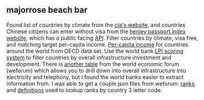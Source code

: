 ## majorrose beach bar
Found list of countries by climate from the [cia's website](https://www.cia.gov/library/publications/the-world-factbook/fields/284.html), and countries Chinese citizens can enter without visa from the [henley passport index website](https://www.henleypassportindex.com/passport), which has a public facing [API](https://www.henleypassportindex.com/fetch?entity=regions&code=CN&is_visa_free=1&url=passports%2FCN%2Fcountries). Filter countries by climate, visa free, and matching target per-capita income. [Per-capita income](https://worldpopulationreview.com/countries/median-income-by-country/) for countries around the world from OECD data set. Use the world bank [LPI scoring system](https://lpi.worldbank.org/international/global?sort=asc&order=Infrastructure#datatable) to filter countries by overall infrastructure investment and development. There is [another table](http://reports.weforum.org/global-competitiveness-index-2017-2018/competitiveness-rankings/#series=GCI.A.02.02) from the world economic forum (weforum) which allows you to drill down into overall infrastructure into electricity and telephony, but I found the world banks easier to extract information from. I was able to get a couple json files from weforum: [ranks](http://data-visualization-app-qa.herokuapp.com/api/v1/index_edition_data_last_n?indexId=GCI&seriesId=GCI.A.02.02&last=7) and [definitions](http://data-visualization-app-qa.herokuapp.com/api/v1/data_dictionary) used to lookup ranks by country 3 letter code.

